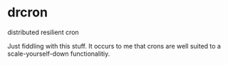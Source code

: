 # drcron
distributed resilient cron

Just fiddling with this stuff.  It occurs to me that crons are well suited to a scale-yourself-down functionalitiy.  
